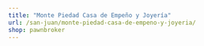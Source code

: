 ```yaml
---
title: "Monte Piedad Casa de Empeño y Joyería"
url: /san-juan/monte-piedad-casa-de-empeno-y-joyeria/
shop: pawnbroker
---
```


